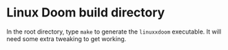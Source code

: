# Linux Doom build directory

In the root directory, type `make` to generate the `linuxxdoom` executable. It will need some extra tweaking to get working.